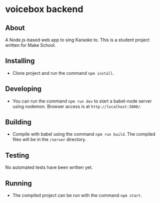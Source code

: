 # voicebox backend

## About
A Node.js-based web app to sing Karaoke to.
This is a student project written for Make School.
## Installing
* Clone project and run the command `npm install`.
## Developing
* You can run the command `npm run dev` to start a babel-node server using nodemon. Browser access is at `http://localhost:3000/`.
## Building
* Compile with babel using the command `npm run build`. The compiled files will be in
the `/server` directory.
## Testing
No automated tests have been written yet.
## Running
* The compiled project can be run with the command `npm start`.
